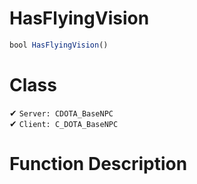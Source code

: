 # HasFlyingVision
```js
bool HasFlyingVision()
```
# Class
✔ `Server: CDOTA_BaseNPC`  
✔ `Client: C_DOTA_BaseNPC`  

# Function Description

